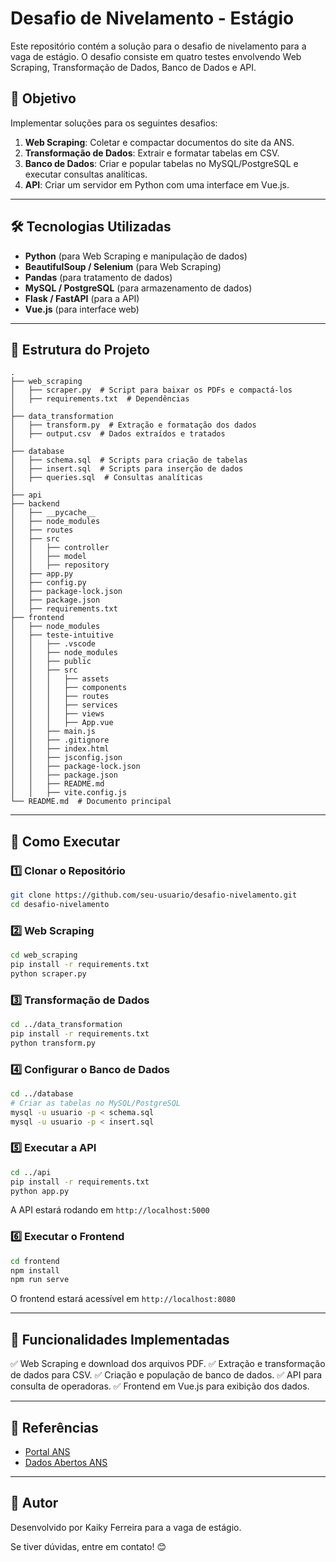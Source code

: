 # Desafio de Nivelamento - Estágio

Este repositório contém a solução para o desafio de nivelamento para a vaga de estágio. O desafio consiste em quatro testes envolvendo Web Scraping, Transformação de Dados, Banco de Dados e API.

## 📌 Objetivo

Implementar soluções para os seguintes desafios:
1. **Web Scraping**: Coletar e compactar documentos do site da ANS.
2. **Transformação de Dados**: Extrair e formatar tabelas em CSV.
3. **Banco de Dados**: Criar e popular tabelas no MySQL/PostgreSQL e executar consultas analíticas.
4. **API**: Criar um servidor em Python com uma interface em Vue.js.

---

## 🛠 Tecnologias Utilizadas
- **Python** (para Web Scraping e manipulação de dados)
- **BeautifulSoup / Selenium** (para Web Scraping)
- **Pandas** (para tratamento de dados)
- **MySQL / PostgreSQL** (para armazenamento de dados)
- **Flask / FastAPI** (para a API)
- **Vue.js** (para interface web)

---

## 📂 Estrutura do Projeto
```
.
├── web_scraping
│   ├── scraper.py  # Script para baixar os PDFs e compactá-los
│   ├── requirements.txt  # Dependências
│
├── data_transformation
│   ├── transform.py  # Extração e formatação dos dados
│   ├── output.csv  # Dados extraídos e tratados
│
├── database
│   ├── schema.sql  # Scripts para criação de tabelas
│   ├── insert.sql  # Scripts para inserção de dados
│   ├── queries.sql  # Consultas analíticas
│
├── api
├── backend
│   ├── __pycache__
│   ├── node_modules
│   ├── routes
│   ├── src
│   │   ├── controller
│   │   ├── model
│   │   ├── repository
│   ├── app.py
│   ├── config.py
│   ├── package-lock.json
│   ├── package.json
│   ├── requirements.txt
├── frontend
│   ├── node_modules
│   ├── teste-intuitive
│   │   ├── .vscode
│   │   ├── node_modules
│   │   ├── public
│   │   ├── src
│   │   │   ├── assets
│   │   │   ├── components
│   │   │   ├── routes
│   │   │   ├── services
│   │   │   ├── views
│   │   │   ├── App.vue
│   │   ├── main.js
│   │   ├── .gitignore
│   │   ├── index.html
│   │   ├── jsconfig.json
│   │   ├── package-lock.json
│   │   ├── package.json
│   │   ├── README.md
│   │   ├── vite.config.js
└── README.md  # Documento principal
```

---

## 🚀 Como Executar

### 1️⃣ Clonar o Repositório
```bash
git clone https://github.com/seu-usuario/desafio-nivelamento.git
cd desafio-nivelamento
```

### 2️⃣ Web Scraping
```bash
cd web_scraping
pip install -r requirements.txt
python scraper.py
```

### 3️⃣ Transformação de Dados
```bash
cd ../data_transformation
pip install -r requirements.txt
python transform.py
```

### 4️⃣ Configurar o Banco de Dados
```bash
cd ../database
# Criar as tabelas no MySQL/PostgreSQL
mysql -u usuario -p < schema.sql
mysql -u usuario -p < insert.sql
```

### 5️⃣ Executar a API
```bash
cd ../api
pip install -r requirements.txt
python app.py
```
A API estará rodando em `http://localhost:5000`

### 6️⃣ Executar o Frontend
```bash
cd frontend
npm install
npm run serve
```
O frontend estará acessível em `http://localhost:8080`

---

## 📌 Funcionalidades Implementadas
✅ Web Scraping e download dos arquivos PDF.
✅ Extração e transformação de dados para CSV.
✅ Criação e população de banco de dados.
✅ API para consulta de operadoras.
✅ Frontend em Vue.js para exibição dos dados.

---

## 🔗 Referências
- [Portal ANS](https://www.gov.br/ans/pt-br/acesso-a-informacao/participacao-da-sociedade/atualizacao-do-rol-de-procedimentos)
- [Dados Abertos ANS](https://dadosabertos.ans.gov.br/FTP/PDA/)

---

## 📢 Autor
Desenvolvido por Kaiky Ferreira para a vaga de estágio.

Se tiver dúvidas, entre em contato! 😊

